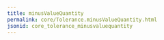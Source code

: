 ```yaml
---
title: minusValueQuantity
permalink: core/Tolerance.minusValueQuantity.html
jsonid: core_tolerance_minusvaluequantity
---
```

